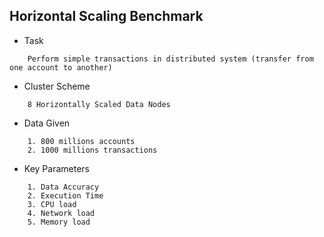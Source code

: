 Horizontal Scaling Benchmark
---

- Task
```
    Perform simple transactions in distributed system (transfer from one account to another)
```
- Cluster Scheme
```
    8 Horizontally Scaled Data Nodes
```
- Data Given    
```
    1. 800 millions accounts
    2. 1000 millions transactions   
```
- Key Parameters
```
    1. Data Accuracy
    2. Execution Time
    3. CPU load
    4. Network load
    5. Memory load

```
    